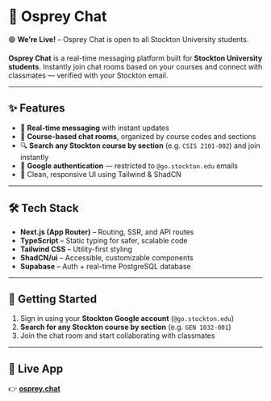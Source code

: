 # 🦅 Osprey Chat

🟢 **We’re Live!** – Osprey Chat is open to all Stockton University students.

**Osprey Chat** is a real-time messaging platform built for **Stockton University students**. Instantly join chat rooms based on your courses and connect with classmates — verified with your Stockton email.

---

## ✨ Features

- 💬 **Real-time messaging** with instant updates  
- 🏫 **Course-based chat rooms**, organized by course codes and sections  
- 🔍 **Search any Stockton course by section** (e.g. `CSIS 2101-002`) and join instantly  
- 🔐 **Google authentication** — restricted to `@go.stockton.edu` emails  
- 🎨 Clean, responsive UI using Tailwind & ShadCN  

---

## 🛠 Tech Stack

- **Next.js (App Router)** – Routing, SSR, and API routes  
- **TypeScript** – Static typing for safer, scalable code  
- **Tailwind CSS** – Utility-first styling  
- **ShadCN/ui** – Accessible, customizable components  
- **Supabase** – Auth + real-time PostgreSQL database  

---

## 🚀 Getting Started

1. Sign in using your **Stockton Google account** (`@go.stockton.edu`)  
2. **Search for any Stockton course by section** (e.g. `GEN 1032-001`)  
3. Join the chat room and start collaborating with classmates  

---

## 🔗 Live App

👉 [**osprey.chat**](https://osprey.chat)
